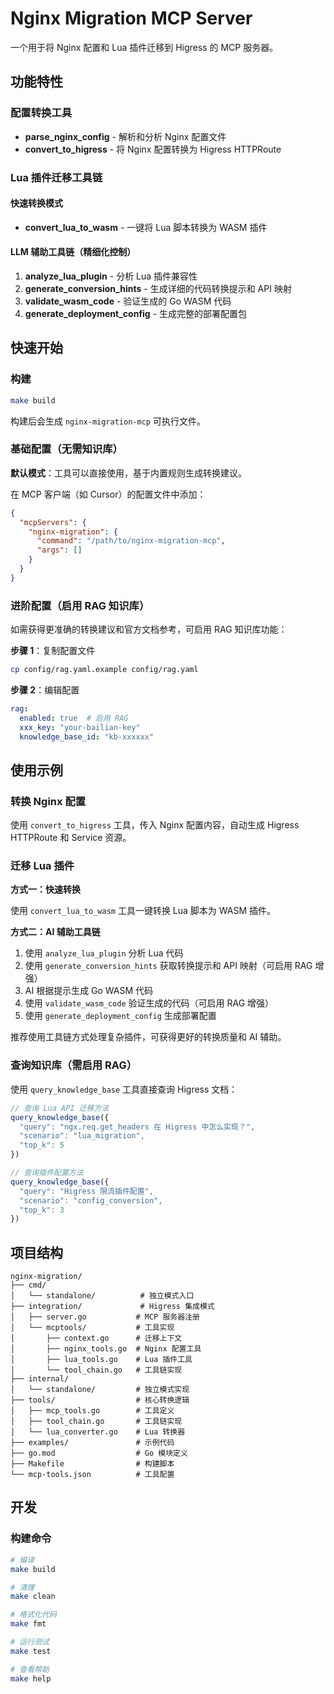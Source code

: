 # Nginx Migration MCP Server

一个用于将 Nginx 配置和 Lua 插件迁移到 Higress 的 MCP 服务器。

## 功能特性

### 配置转换工具
- **parse_nginx_config** - 解析和分析 Nginx 配置文件
- **convert_to_higress** - 将 Nginx 配置转换为 Higress HTTPRoute

### Lua 插件迁移工具链

#### 快速转换模式
- **convert_lua_to_wasm** - 一键将 Lua 脚本转换为 WASM 插件

#### LLM 辅助工具链（精细化控制）
1. **analyze_lua_plugin** - 分析 Lua 插件兼容性
2. **generate_conversion_hints** - 生成详细的代码转换提示和 API 映射
3. **validate_wasm_code** - 验证生成的 Go WASM 代码
4. **generate_deployment_config** - 生成完整的部署配置包

## 快速开始

### 构建

```bash
make build
```

构建后会生成 `nginx-migration-mcp` 可执行文件。

### 基础配置（无需知识库）

**默认模式**：工具可以直接使用，基于内置规则生成转换建议。

在 MCP 客户端（如 Cursor）的配置文件中添加：

```json
{
  "mcpServers": {
    "nginx-migration": {
      "command": "/path/to/nginx-migration-mcp",
      "args": []
    }
  }
}
```

### 进阶配置（启用 RAG 知识库）

如需获得更准确的转换建议和官方文档参考，可启用 RAG 知识库功能：

**步骤 1**：复制配置文件
```bash
cp config/rag.yaml.example config/rag.yaml
```

**步骤 2**：编辑配置
```yaml
rag:
  enabled: true  # 启用 RAG
  xxx_key: "your-bailian-key"
  knowledge_base_id: "kb-xxxxxx"
```


## 使用示例

### 转换 Nginx 配置

使用 `convert_to_higress` 工具，传入 Nginx 配置内容，自动生成 Higress HTTPRoute 和 Service 资源。

### 迁移 Lua 插件

**方式一：快速转换**

使用 `convert_lua_to_wasm` 工具一键转换 Lua 脚本为 WASM 插件。

**方式二：AI 辅助工具链**

1. 使用 `analyze_lua_plugin` 分析 Lua 代码
2. 使用 `generate_conversion_hints` 获取转换提示和 API 映射（可启用 RAG 增强）
3. AI 根据提示生成 Go WASM 代码
4. 使用 `validate_wasm_code` 验证生成的代码（可启用 RAG 增强）
5. 使用 `generate_deployment_config` 生成部署配置

推荐使用工具链方式处理复杂插件，可获得更好的转换质量和 AI 辅助。

### 查询知识库（需启用 RAG）

使用 `query_knowledge_base` 工具直接查询 Higress 文档：

```javascript
// 查询 Lua API 迁移方法
query_knowledge_base({
  "query": "ngx.req.get_headers 在 Higress 中怎么实现？",
  "scenario": "lua_migration",
  "top_k": 5
})

// 查询插件配置方法
query_knowledge_base({
  "query": "Higress 限流插件配置",
  "scenario": "config_conversion",
  "top_k": 3
})
```


## 项目结构

```
nginx-migration/
├── cmd/
│   └── standalone/          # 独立模式入口
├── integration/             # Higress 集成模式
│   ├── server.go           # MCP 服务器注册
│   └── mcptools/           # 工具实现
│       ├── context.go      # 迁移上下文
│       ├── nginx_tools.go  # Nginx 配置工具
│       ├── lua_tools.go    # Lua 插件工具
│       └── tool_chain.go   # 工具链实现
├── internal/
│   └── standalone/         # 独立模式实现
├── tools/                  # 核心转换逻辑
│   ├── mcp_tools.go        # 工具定义
│   ├── tool_chain.go       # 工具链实现
│   └── lua_converter.go    # Lua 转换器
├── examples/               # 示例代码
├── go.mod                  # Go 模块定义
├── Makefile                # 构建脚本
└── mcp-tools.json          # 工具配置
```

## 开发

### 构建命令

```bash
# 编译
make build

# 清理
make clean

# 格式化代码
make fmt

# 运行测试
make test

# 查看帮助
make help
```


